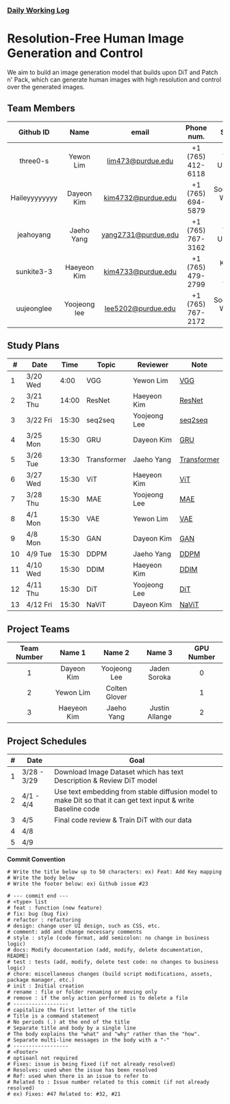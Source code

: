 
### [Daily Working Log](logs/master.md) 

# Resolution-Free Human Image Generation and Control
We aim to build an image generation model that builds upon DiT and Patch n' Pack, which can generate human images with high resolution and control over the generated images. 


## Team Members
| Github ID | Name | email  | Phone num.  | School. | Role | 
|:--------: |:----:|:--------:|:---------:|:----:| :----:|
| three0-s  | Yewon Lim | lim473@purdue.edu | +1 (765) 412-6118 | Yonsei Univ. C.S.| Director |
| Haileyyyyyyyy | Dayeon Kim  | kim4732@purdue.edu | +1 (765) 694-5879 | Sookmyung W. Univ. S.C. | Planning Leader |
| jeahoyang | Jaeho Yang | yang2731@purdue.edu | +1 (765) 767-3162 |  Yonsei Univ. C.E. | Testing Leader |
| sunkite3-3 | Haeyeon Kim | kim4733@purdue.edu | +1 (765) 479-2799 |  Kyonggi Univ. AI.C.E.  | Documentation Leader |
| uujeonglee | Yoojeong lee | lee5202@purdue.edu | +1 (765) 767-2172 | Sookmyung W. Univ. IT.E. | QA Leader |


## Study Plans
| #   | Date    | Time | Topic            | Reviewer     | Note                                    |
|-----|---------|------|------------------|--------------|-----------------------------------------|
| 1   | 3/20 Wed| 4:00 | VGG          | Yewon Lim    | [VGG](#note1)               |
| 2   | 3/21 Thu| 14:00 | ResNet           | Haeyeon Kim   | [ResNet](https://github.com/three0-s/huchudle/blob/develop/logs/notes/ResNet.pdf)               |
| 3   | 3/22 Fri| 15:30 | seq2seq          | Yoojeong Lee   | [seq2seq](https://github.com/three0-s/huchudle/blob/develop/logs/notes/seq2seq.pdf)               |
| 4   | 3/25 Mon| 15:30 | GRU | Dayeon Kim  | [GRU](https://github.com/three0-s/huchudle/blob/develop/logs/notes/GRU.pdf)               |
| 5   | 3/26 Tue| 13:30 | Transformer        | Jaeho Yang | [Transformer](https://github.com/three0-s/huchudle/blob/develop/logs/notes/Transformer.pdf)               |
| 6   | 3/27 Wed| 15:30 | ViT       | Haeyeon Kim | [ViT](https://github.com/three0-s/huchudle/blob/develop/logs/notes/ViT.pdf)        
| 7   | 3/28 Thu| 15:30 |  MAE         | Yoojeong Lee | [MAE ](#note5)        |
| 8   | 4/1 Mon| 15:30 | VAE         | Yewon Lim  | [VAE ](https://github.com/three0-s/huchudle/blob/develop/logs/notes/VAE.pdf)               |
| 9   | 4/8 Mon| 15:30 | GAN         | Dayeon Kim  | [GAN](#note6)               |
| 10   | 4/9 Tue| 15:30 | DDPM       | Jaeho Yang   | [DDPM](#note7)               |
| 11   | 4/10 Wed| 15:30 | DDIM      | Haeyeon Kim  | [DDIM](#note8)               | 
| 12   | 4/11 Thu| 15:30 | DiT      | Yoojeong Lee  | [DiT](#note8)               | 
| 13 | 4/12 Fri| 15:30 | NaViT      | Dayeon Kim  | [NaViT](#note8)               | 


## Project Teams
| Team Number | Name 1 | Name 2  | Name 3  | GPU Number |
|:--------: |:----:|:--------:|:---------:|:---------:|
| 1 | Dayeon Kim | Yoojeong Lee | Jaden Soroka | 0|
| 2 | Yewon Lim | Colten Glover |  | 1|
| 3 | Haeyeon Kim | Jaeho Yang | Justin Allange | 2|


## Project Schedules
| #   | Date    | Goal | 
|-----|---------|------|
| 1   | 3/28 - 3/29 | Download Image Dataset which has text Description & Review DiT model  |
| 2   | 4/1 - 4/4 | Use text embedding from stable diffusion model to make Dit so that it can get text input & write Baseline code  |
| 3   | 4/5 | Final code review & Train DiT with our data |
| 4   | 4/8 |  |
| 5   | 4/9 |  |

**Commit Convention**

```
# Write the title below up to 50 characters: ex) Feat: Add Key mapping  
# Write the body below  
# Write the footer below: ex) Github issue #23  

# --- commit end ---  
# <type> list
# feat : function (new feature)  
# fix: bug (bug fix)  
# refactor : refactoring  
# design: change user UI design, such as CSS, etc.  
# comment: add and change necessary comments  
# style : style (code format, add semicolon: no change in business logic)  
# docs: Modify documentation (add, modify, delete documentation, README)  
# test : tests (add, modify, delete test code: no changes to business logic)  
# chore: miscellaneous changes (build script modifications, assets, package manager, etc.)  
# init : Initial creation  
# rename : file or folder renaming or moving only  
# remove : if the only action performed is to delete a file  
# ------------------  
# capitalize the first letter of the title  
# Title is a command statement  
# No periods (.) at the end of the title  
# Separate title and body by a single line  
# The body explains the "what" and "why" rather than the "how".  
# Separate multi-line messages in the body with a "-"  
# ------------------  
# <Footer>  
# optioanl not required  
# Fixes: issue is being fixed (if not already resolved)  
# Resolves: used when the issue has been resolved  
# Ref: used when there is an issue to refer to  
# Related to : Issue number related to this commit (if not already resolved)  
# ex) Fixes: #47 Related to: #32, #21 

```

